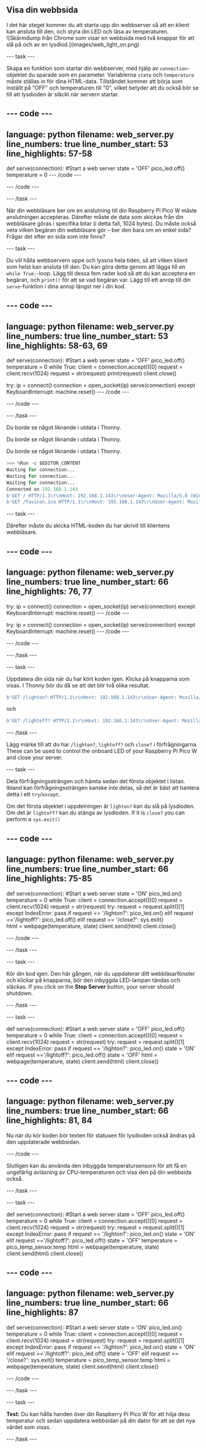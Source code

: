 ## Visa din webbsida

<div style="display: flex; flex-wrap: wrap">
<div style="flex-basis: 200px; flex-grow: 1; margin-right: 15px;">
I det här steget kommer du att starta upp din webbserver så att en klient kan ansluta till den, och styra din LED och läsa av temperaturen.
</div>
<div>
![Skärmdump från Chrome som visar en webbsida med två knappar för att slå på och av en lysdiod.](images/web_light_on.png)
</div>
</div>

\--- task ---

Skapa en funktion som startar din webbserver, med hjälp av `connection`-objektet du sparade som en parameter. Variablerna `state` och `temperature` måste ställas in för dina HTML-data. Tillståndet kommer att börja som inställt på "OFF" och temperaturen till "0", vilket betyder att du också bör se till att lysdioden är släckt när servern startar.

## --- code ---

language: python
filename: web_server.py
line_numbers: true
line_number_start: 53
line_highlights: 57-58
-----------------------------------------------------------

def serve(connection):
\#Start a web server
state = 'OFF'
pico_led.off()
temperature = 0
\--- /code ---

\--- /code ---

\--- /task ---

När din webbläsare ber om en anslutning till din Raspberry Pi Pico W måste anslutningen accepteras. Därefter måste de data som skickas från din webbläsare göras i specifika bitar (i detta fall, 1024 bytes). Du måste också veta vilken begäran din webbläsare gör – ber den bara om en enkel sida? Frågar det efter en sida som inte finns?

\--- task ---

Du vill hålla webbservern uppe och lyssna hela tiden, så att vilken klient som helst kan ansluta till den. Du kan göra detta genom att lägga till en `while True:`-loop. Lägg till dessa fem rader kod så att du kan acceptera en begäran, och `print()` för att se vad begäran var. Lägg till ett anrop till din `serve`-funktion i dina anrop längst ner i din kod.

## --- code ---

language: python
filename: web_server.py
line_numbers: true
line_number_start: 53
line_highlights: 58-63, 69
---------------------------------------------------------------

def serve(connection):
\#Start a web server
state = 'OFF'
pico_led.off()
temperature = 0
while True:
client = connection.accept()[0]
request = client.recv(1024)
request = str(request)
print(request)
client.close()

try:
ip = connect()
connection = open_socket(ip)
serve(connection)
except KeyboardInterrupt:
machine.reset()
\--- /code ---

\--- /code ---

\--- /task ---

Du borde se något liknande i utdata i Thonny.

Du borde se något liknande i utdata i Thonny.

Du borde se något liknande i utdata i Thonny.

```python
>>> %Run -c $EDITOR_CONTENT
Waiting for connection...
Waiting for connection...
Waiting for connection...
Connected on 192.168.1.143
b'GET / HTTP/1.1\r\nHost: 192.168.1.143\r\nUser-Agent: Mozilla/5.0 (Windows NT 10.0; Win64; x64; rv:101.0) Gecko/20100101 Firefox/101.0\r\nAccept: text/html,application/xhtml+xml,application/xml;q=0.9,image/avif,image/webp,*/*;q=0.8\r\nAccept-Language: en-GB,en;q=0.5\r\nAccept-Encoding: gzip, deflate\r\nConnection: keep-alive\r\nUpgrade-Insecure-Requests: 1\r\n\r\n'
b'GET /favicon.ico HTTP/1.1\r\nHost: 192.168.1.143\r\nUser-Agent: Mozilla/5.0 (Windows NT 10.0; Win64; x64; rv:101.0) Gecko/20100101 Firefox/101.0\r\nAccept: image/avif,image/webp,*/*\r\nAccept-Language: en-GB,en;q=0.5\r\nAccept-Encoding: gzip, deflate\r\nConnection: keep-alive\r\nReferer: http://192.168.1.143/\r\n\r\n'
```

\--- task ---

Därefter måste du skicka HTML-koden du har skrivit till klientens webbläsare.

## --- code ---

language: python
filename: web_server.py
line_numbers: true
line_number_start: 66
line_highlights: 76, 77
------------------------------------------------------------

try:
ip = connect()
connection = open_socket(ip)
serve(connection)
except KeyboardInterrupt:
machine.reset()
\--- /code ---

try:
ip = connect()
connection = open_socket(ip)
serve(connection)
except KeyboardInterrupt:
machine.reset()
\--- /code ---

\--- /code ---

\--- /task ---

\--- task ---

Uppdatera din sida när du har kört koden igen. Klicka på knapparna som visas. I Thonny bör du då se att det blir två olika resultat.

```python
b'GET /lighton? HTTP/1.1\r\nHost: 192.168.1.143\r\nUser-Agent: Mozilla/5.0 (Windows NT 10.0; Win64; x64; rv:101.0) Gecko/20100101 Firefox/101.0\r\nAccept: text/html,application/xhtml+xml,application/xml;q=0.9,image/avif,image/webp,*/*;q=0.8\r\nAccept-Language: en-GB,en;q=0.5\r\nAccept-Encoding: gzip, deflate\r\nConnection: keep-alive\r\nReferer: http://192.168.1.143/\r\nUpgrade-Insecure-Requests: 1\r\n\r\n'
```

och

```python
b'GET /lightoff? HTTP/1.1\r\nHost: 192.168.1.143\r\nUser-Agent: Mozilla/5.0 (Windows NT 10.0; Win64; x64; rv:101.0) Gecko/20100101 Firefox/101.0\r\nAccept: text/html,application/xhtml+xml,application/xml;q=0.9,image/avif,image/webp,*/*;q=0.8\r\nAccept-Language: en-GB,en;q=0.5\r\nAccept-Encoding: gzip, deflate\r\nConnection: keep-alive\r\nReferer: http://192.168.1.143/lighton?\r\nUpgrade-Insecure-Requests: 1\r\n\r\n'
```

\--- /task ---

Lägg märke till att du har `/lighton?`, `lightoff?` och `close?` i förfrågningarna. These can be used to control the onboard LED of your Raspberry Pi Pico W and close your server.

\--- task ---

Dela förfrågningssträngen och hämta sedan det första objektet i listan. Ibland kan förfrågningssträngen kanske inte delas, så det är bäst att hantera detta i ett `try`/`except`.

Om det första objektet i uppdelningen är `lighton?` kan du slå på lysdioden. Om det är `lightoff?` kan du stänga av lysdioden. If it is `close?` you can perform a `sys.exit()`

## --- code ---

language: python
filename: web_server.py
line_numbers: true
line_number_start: 66
line_highlights: 75-85
-----------------------------------------------------------

def serve(connection):
\#Start a web server
state = 'ON'
pico_led.on()
temperature = 0
while True:
client = connection.accept()[0]
request = client.recv(1024)
request = str(request)
try:
request = request.split()[1]
except IndexError:
pass
if request == '/lighton?':
pico_led.on()
elif request =='/lightoff?':
pico_led.off()
elif request == '/close?':
sys.exit()\
html = webpage(temperature, state)
client.send(html)
client.close()

\--- /code ---

\--- /task ---

\--- task ---

Kör din kod igen. Den här gången, när du uppdaterar ditt webbläsarfönster och klickar på knapparna, bör den inbyggda LED-lampan tändas och släckas. If you click on the **Stop Server** button, your server should shutdown.

\--- /task ---

\--- task ---

def serve(connection):
\#Start a web server
state = 'OFF'
pico_led.off()
temperature = 0
while True:
client = connection.accept()[0]
request = client.recv(1024)
request = str(request)
try:
request = request.split()[1]
except IndexError:
pass
if request == '/lighton?':
pico_led.on()
state = 'ON'
elif request =='/lightoff?':
pico_led.off()
state = 'OFF'
html = webpage(temperature, state)
client.send(html)
client.close()

## --- code ---

language: python
filename: web_server.py
line_numbers: true
line_number_start: 66
line_highlights: 81, 84
------------------------------------------------------------

Nu när du kör koden bör texten för statusen för lysdioden också ändras på den uppdaterade webbsidan.

\--- /code ---

Slutligen kan du använda den inbyggda temperatursensorn för att få en ungefärlig avläsning av CPU-temperaturen och visa den på din webbsida också.

\--- /task ---

\--- task ---

def serve(connection):
\#Start a web server
state = 'OFF'
pico_led.off()
temperature = 0
while True:
client = connection.accept()[0]
request = client.recv(1024)
request = str(request)
try:
request = request.split()[1]
except IndexError:
pass
if request == '/lighton?':
pico_led.on()
state = 'ON'
elif request =='/lightoff?':
pico_led.off()
state = 'OFF'
temperature = pico_temp_sensor.temp
html = webpage(temperature, state)
client.send(html)
client.close()

## --- code ---

language: python
filename: web_server.py
line_numbers: true
line_number_start: 66
line_highlights: 87
--------------------------------------------------------

def serve(connection):
\#Start a web server
state = 'ON'
pico_led.on()
temperature = 0
while True:
client = connection.accept()[0]
request = client.recv(1024)
request = str(request)
try:
request = request.split()[1]
except IndexError:
pass
if request == '/lighton?':
pico_led.on()
state = 'ON'
elif request =='/lightoff?':
pico_led.off()
state = 'OFF'
elif request == '/close?':
sys.exit()
temperature = pico_temp_sensor.temp
html = webpage(temperature, state)
client.send(html)
client.close()

\--- /code ---

\--- /task ---

\--- task ---

**Test:** Du kan hålla handen över din Raspberry Pi Pico W för att höja dess temperatur och sedan uppdatera webbsidan på din dator för att se det nya värdet som visas.

\--- /task ---

